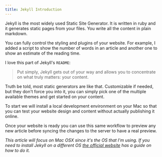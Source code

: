 ```yaml
---
title: Jekyll Introduction
---
```



Jekyll is the most widely used Static Site Generator. It is written in ruby and it generates static pages from your files. You write all the content in plain markdown.

You can fully control the styling and plugins of your website. For example, I added a script to show the number of words in an article and another one to show an estimate of the reading time.

I love this part of Jekyll's `README`:

> Put simply, Jekyll gets out of your way and allows you to concentrate on what truly matters: your content.

Truth be told, most static generators are like that. Customizable if needed, but they don't force you into it, you can simply pick one of the multiple available themes and get started on your content.

To start we will install a local development environment on your Mac so that you can test your website design and content without actually publishing it online.

Once your website is ready you can use this same workflow to preview any new article before syncing the changes to the server to have a real preview.

_This article will focus on Mac OSX since it's the OS that I'm using. If you need to install Jekyll on a different OS [the official website][1] has a guide on how to do it._

[1]: https://jekyllrb.com/docs/installation/#guides
